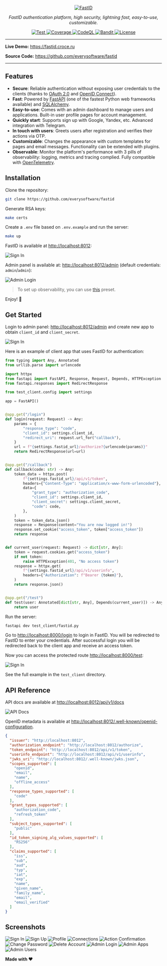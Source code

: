 <p align="center">
    <a href="https://github.com/everysoftware/fastid"><img src="/assets/logo_text.png" alt="FastID"></a>
</p>
<p align="center">
    <em>FastID authentication platform, high security, lightning fast, easy-to-use, customizable.</em>
</p>

<p align="center">
    <a href="https://github.com/everysoftware/fastid/actions/workflows/test.yml" target="_blank">
        <img src="https://github.com/everysoftware/fastid/actions/workflows/test.yml/badge.svg" alt="Test">
    </a>
    <a href="https://coverage-badge.samuelcolvin.workers.dev/redirect/everysoftware/fastid" target="_blank">
        <img src="https://coverage-badge.samuelcolvin.workers.dev/everysoftware/fastid.svg" alt="Coverage">
    </a>
    <a href="https://github.com/everysoftware/fastid/actions/workflows/codeql.yml" target="_blank">
        <img src="https://github.com/everysoftware/fastid/actions/workflows/codeql.yml/badge.svg" alt="CodeQL">
    </a>
    <a href="https://github.com/everysoftware/fastid/actions/workflows/test.yml" target="_blank">
        <img src="https://img.shields.io/github/actions/workflow/status/everysoftware/fastid/test.yml?label=Bandit+Scan" alt="Bandit">
    </a>
    <a href="https://img.shields.io/github/license/everysoftware/fastid.png" target="_blank">
        <img src="https://img.shields.io/github/license/everysoftware/fastid.png" alt="License">
    </a>
</p>

---

**Live Demo:** https://fastid.croce.ru

**Source Code:** https://github.com/everysoftware/fastid

---

## Features

* **Secure**: Reliable authentication without exposing user credentials to the clients (thanks
  to [OAuth 2.0](https://oauth.net/) and [OpenID Connect](https://openid.net/)).
* **Fast**: Powered by [FastAPI](https://fastapi.tiangolo.com/) (one of the fastest Python web frameworks
  available)
  and [SQLAlchemy](https://www.sqlalchemy.org/).
* **Easy-to-use**: Comes with an admin dashboard to manage users and applications. Built-in user profile pages for
  account management.
* **Quickly start**: Supports sign up with Google, Yandex, etc. Advanced integration with Telegram.
* **In touch with users**: Greets users after registration and verifies their actions via OTP.
* **Customizable**: Changes the appearance with custom templates for pages and email messages. Functionality can be
  extended with plugins.
* **Observable**: Monitor the platform's performance with 3 pills of observability: logging, metrics and tracing
  complied. Fully compatible with [OpenTelemetry](https://opentelemetry.io/).

## Installation

Clone the repository:

```bash
git clone https://github.com/everysoftware/fastid
```

Generate RSA keys:

```bash
make certs
```

Create a `.env` file based on `.env.example` and run the server:

```bash
make up
```

FastID is available at [http://localhost:8012](http://localhost:8012):

![Sign In](assets/signin.png)

Admin panel is available at: [http://localhost:8012/admin](http://localhost:8012/admin) (default credentials:
`admin`/`admin`):

![Admin Login](assets/admin_login.png)

> To set up observability, you can use [this](https://github.com/everysoftware/fastapi-obs) preset.

Enjoy! 🚀

## Get Started

Login to admin panel: [http://localhost:8012/admin](http://localhost:8012/admin) and create new app to obtain
`client_id` and `client_secret`.

![Sign In](assets/create_app.png)

Here is an example of client app that uses FastID for authentication:

```python
from typing import Any, Annotated
from urllib.parse import urlencode

import httpx
from fastapi import FastAPI, Response, Request, Depends, HTTPException
from fastapi.responses import RedirectResponse

from test_client.config import settings

app = FastAPI()


@app.get("/login")
def login(request: Request) -> Any:
    params = {
        "response_type": "code",
        "client_id": settings.client_id,
        "redirect_uri": request.url_for("callback"),
    }
    url = f"{settings.fastid_url}/authorize?{urlencode(params)}"
    return RedirectResponse(url=url)


@app.get("/callback")
def callback(code: str) -> Any:
    token_data = httpx.post(
        f"{settings.fastid_url}/api/v1/token",
        headers={"Content-Type": "application/x-www-form-urlencoded"},
        data={
            "grant_type": "authorization_code",
            "client_id": settings.client_id,
            "client_secret": settings.client_secret,
            "code": code,
        },
    )
    token = token_data.json()
    response = Response(content="You are now logged in!")
    response.set_cookie("access_token", token["access_token"])
    return response


def current_user(request: Request) -> dict[str, Any]:
    token = request.cookies.get("access_token")
    if not token:
        raise HTTPException(401, "No access token")
    response = httpx.get(
        f"{settings.fastid_url}/api/v1/userinfo",
        headers={"Authorization": f"Bearer {token}"},
    )
    return response.json()


@app.get("/test")
def test(user: Annotated[dict[str, Any], Depends(current_user)]) -> Any:
    return user
```

Run the server:

```bash
fastapi dev test_client/fastid.py
```

Go to [http://localhost:8000/login](http://localhost:8000/login) to login in FastID. You will be redirected to
FastID to enter your credentials. After successful login you will be redirected back to the client app
and receive an access token.

Now you can access the protected route [http://localhost:8000/test](http://localhost:8000/test):

![Sign In](assets/test_response.png)

See the full example in the `test_client` directory.

## API Reference

API docs are available at [http://localhost:8012/api/v1/docs](http://localhost:8012/api/v1/docs)

![API Docs](assets/api_docs.png)

OpenID metadata is available
at [http://localhost:8012/.well-known/openid-configuration](http://localhost:8012/.well-known/openid-configuration).

```json
{
  "issuer": "http://localhost:8012",
  "authorization_endpoint": "http://localhost:8012/authorize",
  "token_endpoint": "http://localhost:8012/api/v1/token",
  "userinfo_endpoint": "http://localhost:8012/api/v1/userinfo",
  "jwks_uri": "http://localhost:8012/.well-known/jwks.json",
  "scopes_supported": [
    "openid",
    "email",
    "name",
    "offline_access"
  ],
  "response_types_supported": [
    "code"
  ],
  "grant_types_supported": [
    "authorization_code",
    "refresh_token"
  ],
  "subject_types_supported": [
    "public"
  ],
  "id_token_signing_alg_values_supported": [
    "RS256"
  ],
  "claims_supported": [
    "iss",
    "sub",
    "aud",
    "typ",
    "iat",
    "exp",
    "name",
    "given_name",
    "family_name",
    "email",
    "email_verified"
  ]
}
```

## Screenshots

![Sign In](assets/signin.png)
![Sign Up](assets/signup.png)
![Profile](assets/profile.png)
![Connections](assets/connections.png)
![Action Confirmation](assets/action_confirmation.png)
![Change Password](assets/change_password.png)
![Delete Account](assets/delete_account.png)
![Admin Login](assets/admin_login.png)
![Admin Apps](assets/admin_apps.png)
![Admin Users](assets/admin_users.png)

**Made with ❤️**
